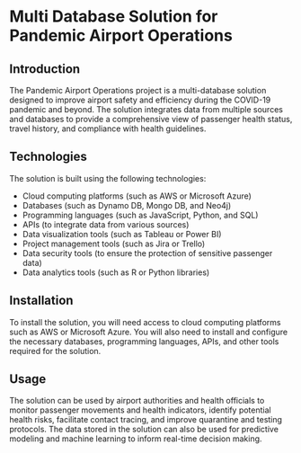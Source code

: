 # Multi Database Solution for Pandemic Airport Operations


## Introduction
The Pandemic Airport Operations project is a multi-database solution designed to improve airport safety and efficiency during the COVID-19 pandemic and beyond. The solution integrates data from multiple sources and databases to provide a comprehensive view of passenger health status, travel history, and compliance with health guidelines.

## Technologies
The solution is built using the following technologies:

* Cloud computing platforms (such as AWS or Microsoft Azure)
* Databases (such as Dynamo DB, Mongo DB, and Neo4j)
* Programming languages (such as JavaScript, Python, and SQL)
* APIs (to integrate data from various sources)
* Data visualization tools (such as Tableau or Power BI)
* Project management tools (such as Jira or Trello)
* Data security tools (to ensure the protection of sensitive passenger data)
* Data analytics tools (such as R or Python libraries)

## Installation
To install the solution, you will need access to cloud computing platforms such as AWS or Microsoft Azure. You will also need to install and configure the necessary databases, programming languages, APIs, and other tools required for the solution.

## Usage
The solution can be used by airport authorities and health officials to monitor passenger movements and health indicators, identify potential health risks, facilitate contact tracing, and improve quarantine and testing protocols. The data stored in the solution can also be used for predictive modeling and machine learning to inform real-time decision making.
